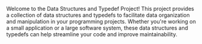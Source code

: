 Welcome to the Data Structures and Typedef Project! This project provides a collection of data structures and typedefs to facilitate data organization and manipulation in your programming projects. Whether you're working on a small application or a large software system, these data structures and typedefs can help streamline your code and improve maintainability.

